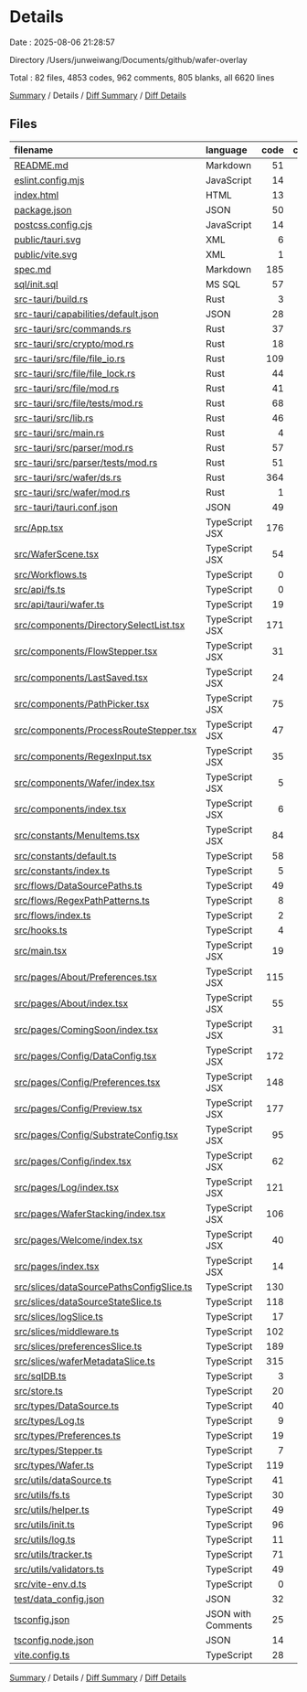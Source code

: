 # Details

Date : 2025-08-06 21:28:57

Directory /Users/junweiwang/Documents/github/wafer-overlay

Total : 82 files,  4853 codes, 962 comments, 805 blanks, all 6620 lines

[Summary](results.md) / Details / [Diff Summary](diff.md) / [Diff Details](diff-details.md)

## Files
| filename | language | code | comment | blank | total |
| :--- | :--- | ---: | ---: | ---: | ---: |
| [README.md](/README.md) | Markdown | 51 | 0 | 29 | 80 |
| [eslint.config.mjs](/eslint.config.mjs) | JavaScript | 14 | 1 | 2 | 17 |
| [index.html](/index.html) | HTML | 13 | 0 | 2 | 15 |
| [package.json](/package.json) | JSON | 50 | 0 | 1 | 51 |
| [postcss.config.cjs](/postcss.config.cjs) | JavaScript | 14 | 0 | 0 | 14 |
| [public/tauri.svg](/public/tauri.svg) | XML | 6 | 0 | 1 | 7 |
| [public/vite.svg](/public/vite.svg) | XML | 1 | 0 | 0 | 1 |
| [spec.md](/spec.md) | Markdown | 185 | 0 | 61 | 246 |
| [sql/init.sql](/sql/init.sql) | MS SQL | 57 | 15 | 25 | 97 |
| [src-tauri/build.rs](/src-tauri/build.rs) | Rust | 3 | 0 | 1 | 4 |
| [src-tauri/capabilities/default.json](/src-tauri/capabilities/default.json) | JSON | 28 | 0 | 3 | 31 |
| [src-tauri/src/commands.rs](/src-tauri/src/commands.rs) | Rust | 37 | 0 | 6 | 43 |
| [src-tauri/src/crypto/mod.rs](/src-tauri/src/crypto/mod.rs) | Rust | 18 | 2 | 2 | 22 |
| [src-tauri/src/file/file\_io.rs](/src-tauri/src/file/file_io.rs) | Rust | 109 | 3 | 22 | 134 |
| [src-tauri/src/file/file\_lock.rs](/src-tauri/src/file/file_lock.rs) | Rust | 44 | 39 | 10 | 93 |
| [src-tauri/src/file/mod.rs](/src-tauri/src/file/mod.rs) | Rust | 41 | 63 | 10 | 114 |
| [src-tauri/src/file/tests/mod.rs](/src-tauri/src/file/tests/mod.rs) | Rust | 68 | 9 | 14 | 91 |
| [src-tauri/src/lib.rs](/src-tauri/src/lib.rs) | Rust | 46 | 13 | 10 | 69 |
| [src-tauri/src/main.rs](/src-tauri/src/main.rs) | Rust | 4 | 1 | 1 | 6 |
| [src-tauri/src/parser/mod.rs](/src-tauri/src/parser/mod.rs) | Rust | 57 | 247 | 32 | 336 |
| [src-tauri/src/parser/tests/mod.rs](/src-tauri/src/parser/tests/mod.rs) | Rust | 51 | 21 | 15 | 87 |
| [src-tauri/src/wafer/ds.rs](/src-tauri/src/wafer/ds.rs) | Rust | 364 | 21 | 30 | 415 |
| [src-tauri/src/wafer/mod.rs](/src-tauri/src/wafer/mod.rs) | Rust | 1 | 0 | 1 | 2 |
| [src-tauri/tauri.conf.json](/src-tauri/tauri.conf.json) | JSON | 49 | 0 | 5 | 54 |
| [src/App.tsx](/src/App.tsx) | TypeScript JSX | 176 | 14 | 16 | 206 |
| [src/WaferScene.tsx](/src/WaferScene.tsx) | TypeScript JSX | 54 | 5 | 11 | 70 |
| [src/Workflows.ts](/src/Workflows.ts) | TypeScript | 0 | 9 | 1 | 10 |
| [src/api/fs.ts](/src/api/fs.ts) | TypeScript | 0 | 0 | 1 | 1 |
| [src/api/tauri/wafer.ts](/src/api/tauri/wafer.ts) | TypeScript | 19 | 1 | 6 | 26 |
| [src/components/DirectorySelectList.tsx](/src/components/DirectorySelectList.tsx) | TypeScript JSX | 171 | 2 | 17 | 190 |
| [src/components/FlowStepper.tsx](/src/components/FlowStepper.tsx) | TypeScript JSX | 31 | 0 | 3 | 34 |
| [src/components/LastSaved.tsx](/src/components/LastSaved.tsx) | TypeScript JSX | 24 | 10 | 2 | 36 |
| [src/components/PathPicker.tsx](/src/components/PathPicker.tsx) | TypeScript JSX | 75 | 1 | 6 | 82 |
| [src/components/ProcessRouteStepper.tsx](/src/components/ProcessRouteStepper.tsx) | TypeScript JSX | 47 | 0 | 5 | 52 |
| [src/components/RegexInput.tsx](/src/components/RegexInput.tsx) | TypeScript JSX | 35 | 5 | 5 | 45 |
| [src/components/Wafer/index.tsx](/src/components/Wafer/index.tsx) | TypeScript JSX | 5 | 0 | 1 | 6 |
| [src/components/index.tsx](/src/components/index.tsx) | TypeScript JSX | 6 | 1 | 1 | 8 |
| [src/constants/MenuItems.tsx](/src/constants/MenuItems.tsx) | TypeScript JSX | 84 | 1 | 4 | 89 |
| [src/constants/default.ts](/src/constants/default.ts) | TypeScript | 58 | 4 | 8 | 70 |
| [src/constants/index.ts](/src/constants/index.ts) | TypeScript | 5 | 3 | 3 | 11 |
| [src/flows/DataSourcePaths.ts](/src/flows/DataSourcePaths.ts) | TypeScript | 49 | 14 | 2 | 65 |
| [src/flows/RegexPathPatterns.ts](/src/flows/RegexPathPatterns.ts) | TypeScript | 8 | 3 | 1 | 12 |
| [src/flows/index.ts](/src/flows/index.ts) | TypeScript | 2 | 0 | 0 | 2 |
| [src/hooks.ts](/src/hooks.ts) | TypeScript | 4 | 0 | 1 | 5 |
| [src/main.tsx](/src/main.tsx) | TypeScript JSX | 19 | 1 | 5 | 25 |
| [src/pages/About/Preferences.tsx](/src/pages/About/Preferences.tsx) | TypeScript JSX | 115 | 4 | 14 | 133 |
| [src/pages/About/index.tsx](/src/pages/About/index.tsx) | TypeScript JSX | 55 | 0 | 5 | 60 |
| [src/pages/ComingSoon/index.tsx](/src/pages/ComingSoon/index.tsx) | TypeScript JSX | 31 | 0 | 1 | 32 |
| [src/pages/Config/DataConfig.tsx](/src/pages/Config/DataConfig.tsx) | TypeScript JSX | 172 | 19 | 32 | 223 |
| [src/pages/Config/Preferences.tsx](/src/pages/Config/Preferences.tsx) | TypeScript JSX | 148 | 1 | 16 | 165 |
| [src/pages/Config/Preview.tsx](/src/pages/Config/Preview.tsx) | TypeScript JSX | 177 | 3 | 20 | 200 |
| [src/pages/Config/SubstrateConfig.tsx](/src/pages/Config/SubstrateConfig.tsx) | TypeScript JSX | 95 | 3 | 8 | 106 |
| [src/pages/Config/index.tsx](/src/pages/Config/index.tsx) | TypeScript JSX | 62 | 4 | 7 | 73 |
| [src/pages/Log/index.tsx](/src/pages/Log/index.tsx) | TypeScript JSX | 121 | 3 | 17 | 141 |
| [src/pages/WaferStacking/index.tsx](/src/pages/WaferStacking/index.tsx) | TypeScript JSX | 106 | 3 | 13 | 122 |
| [src/pages/Welcome/index.tsx](/src/pages/Welcome/index.tsx) | TypeScript JSX | 40 | 0 | 1 | 41 |
| [src/pages/index.tsx](/src/pages/index.tsx) | TypeScript JSX | 14 | 0 | 2 | 16 |
| [src/slices/dataSourcePathsConfigSlice.ts](/src/slices/dataSourcePathsConfigSlice.ts) | TypeScript | 130 | 21 | 18 | 169 |
| [src/slices/dataSourceStateSlice.ts](/src/slices/dataSourceStateSlice.ts) | TypeScript | 118 | 21 | 20 | 159 |
| [src/slices/logSlice.ts](/src/slices/logSlice.ts) | TypeScript | 17 | 1 | 4 | 22 |
| [src/slices/middleware.ts](/src/slices/middleware.ts) | TypeScript | 102 | 13 | 9 | 124 |
| [src/slices/preferencesSlice.ts](/src/slices/preferencesSlice.ts) | TypeScript | 189 | 34 | 22 | 245 |
| [src/slices/waferMetadataSlice.ts](/src/slices/waferMetadataSlice.ts) | TypeScript | 315 | 122 | 76 | 513 |
| [src/sqlDB.ts](/src/sqlDB.ts) | TypeScript | 3 | 2 | 1 | 6 |
| [src/store.ts](/src/store.ts) | TypeScript | 20 | 3 | 3 | 26 |
| [src/types/DataSource.ts](/src/types/DataSource.ts) | TypeScript | 40 | 39 | 18 | 97 |
| [src/types/Log.ts](/src/types/Log.ts) | TypeScript | 9 | 1 | 2 | 12 |
| [src/types/Preferences.ts](/src/types/Preferences.ts) | TypeScript | 19 | 1 | 3 | 23 |
| [src/types/Stepper.ts](/src/types/Stepper.ts) | TypeScript | 7 | 1 | 0 | 8 |
| [src/types/Wafer.ts](/src/types/Wafer.ts) | TypeScript | 119 | 57 | 31 | 207 |
| [src/utils/dataSource.ts](/src/utils/dataSource.ts) | TypeScript | 41 | 12 | 6 | 59 |
| [src/utils/fs.ts](/src/utils/fs.ts) | TypeScript | 30 | 19 | 7 | 56 |
| [src/utils/helper.ts](/src/utils/helper.ts) | TypeScript | 49 | 2 | 7 | 58 |
| [src/utils/init.ts](/src/utils/init.ts) | TypeScript | 96 | 50 | 17 | 163 |
| [src/utils/log.ts](/src/utils/log.ts) | TypeScript | 11 | 1 | 3 | 15 |
| [src/utils/tracker.ts](/src/utils/tracker.ts) | TypeScript | 71 | 0 | 19 | 90 |
| [src/utils/validators.ts](/src/utils/validators.ts) | TypeScript | 49 | 1 | 9 | 59 |
| [src/vite-env.d.ts](/src/vite-env.d.ts) | TypeScript | 0 | 1 | 1 | 2 |
| [test/data\_config.json](/test/data_config.json) | JSON | 32 | 0 | 0 | 32 |
| [tsconfig.json](/tsconfig.json) | JSON with Comments | 25 | 3 | 4 | 32 |
| [tsconfig.node.json](/tsconfig.node.json) | JSON | 14 | 1 | 2 | 17 |
| [vite.config.ts](/vite.config.ts) | TypeScript | 28 | 7 | 5 | 40 |

[Summary](results.md) / Details / [Diff Summary](diff.md) / [Diff Details](diff-details.md)